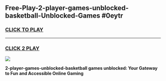 
## Free-Play-2-player-games-unblocked-basketball-Unblocked-Games #0eytr
<h3>
<a href="https://news.freeplayer.one?title=2-player-games-unblocked-basketball&ref=8M">CLICK TO PLAY</a></h3>
<hr>

<h3>
<a href="https://news.freeplayer.one?title=2-player-games-unblocked-basketball&ref=8M">CLICK 2 PLAY</a>
  
</h3>

<a href="https://news.freeplayer.one?title=2-player-games-unblocked-basketball&ref=8M"><img src="https://clearcache.store/games.png"></a>


**2-player-games-unblocked-basketball games unblocked: Your Gateway to Fun and Accessible Online Gaming**
